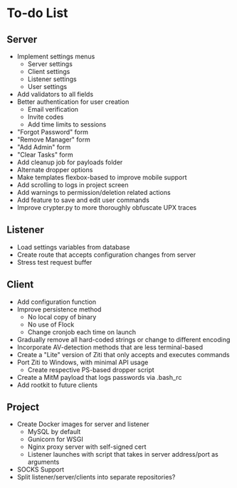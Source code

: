 ﻿# To-do List

## Server

- Implement settings menus
  - Server settings
  - Client settings
  - Listener settings
  - User settings
- Add validators to all fields
- Better authentication for user creation
  - Email verification
  - Invite codes
  - Add time limits to sessions
- "Forgot Password" form
- "Remove Manager" form
- "Add Admin" form
- "Clear Tasks" form
- Add cleanup job for payloads folder
- Alternate dropper options
- Make templates flexbox-based to improve mobile support
- Add scrolling to logs in project screen
- Add warnings to permission/deletion related actions
- Add feature to save and edit user commands
- Improve crypter.py to more thoroughly obfuscate UPX traces

## Listener

- Load settings variables from database
- Create route that accepts configuration changes from server
- Stress test request buffer

## Client

- Add configuration function
- Improve persistence method
  - No local copy of binary
  - No use of Flock
  - Change cronjob each time on launch
- Gradually remove all hard-coded strings or change to different encoding
- Incorporate AV-detection methods that are less terminal-based
- Create a "Lite" version of Ziti that only accepts and executes commands
- Port Ziti to Windows, with minimal API usage
  - Create respective PS-based dropper script
- Create a MitM payload that logs passwords via .bash_rc
- Add rootkit to future clients

## Project

- Create Docker images for server and listener
  - MySQL by default
  - Gunicorn for WSGI
  - Nginx proxy server with self-signed cert
  - Listener launches with script that takes in server address/port as arguments
- SOCKS Support
- Split listener/server/clients into separate repositories?
